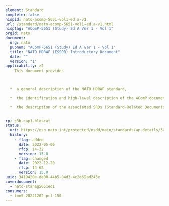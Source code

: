 ```yaml
---
element: Standard
complete: false
nispid: nato-acomp-5651-vol1-ed.a-v1
url: /standard/nato-acomp-5651-vol1-ed.a-v1.html
nisptag: "AComP-5651 (Study) Ed A Ver 1 - Vol 1"
orgid: nato
document:
  org: nato
  pubnum: "AComP-5651 (Study) Ed A Ver 1 - Vol 1"
  title: "NATO HDRWF (ESSOR) Introductory Document"
  date: ""
  version: "1"
applicability: >2
    This document provides 

  

  *  a general description of the NATO HDRWF standard,

  *  the identification and high-level description of the AComP documents,

  *  the description of the associated SRDs (Standard-Related Documents).

  
rp: c3b-cap1-bloscat
status:
  uri: https://nso.nato.int/protected/nsdd/main/standards/ap-details/3013/EN
  history: 
    - flag: added
      date: 2022-05-06
      rfcp: 14-32
      version: 15.0
    - flag: changed
      date: 2022-12-20
      rfcp: 14-62
      version: 15.0
uuid: 3419420e-de00-44b5-84d3-4c2e69ad243e
coverdocument:
  - nato-stanag5651ed1
consumers:
  - fmn5-20221202-prf-150
---
```

